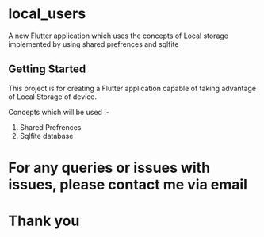# local_users

A new Flutter application which uses the concepts of Local storage implemented by using shared prefrences and sqlfite

## Getting Started

This project is for creating a Flutter application capable of taking advantage of Local Storage of device.

Concepts which will be used :-
1) Shared Prefrences
2) Sqlfite database

# For any queries or issues with issues, please contact me via email

# Thank you